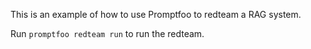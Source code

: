 This is an example of how to use Promptfoo to redteam a RAG system.

Run `promptfoo redteam run` to run the redteam.
